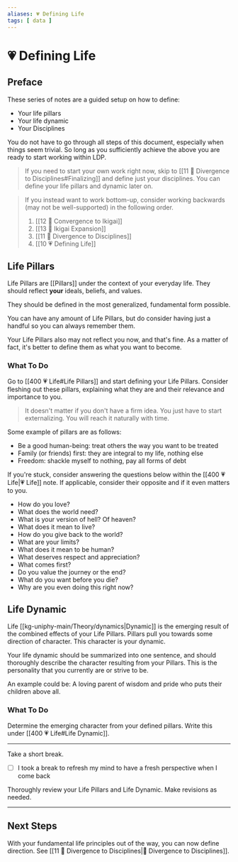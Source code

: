```yaml
---
aliases: 💗 Defining Life
tags: [ data ]
---
```

# 💗 Defining Life
## Preface
These series of notes are a guided setup on how to define:
- Your life pillars
- Your life dynamic
- Your Disciplines

You do not have to go through all steps of this document, especially when things seem trivial. So long as you sufficiently achieve the above you are ready to start working within LDP.

> If you need to start your own work right now, skip to [[11 🔀 Divergence to Disciplines#Finalizing]] and define just your disciplines. You can define your life pillars and dynamic later on.

> If you instead want to work bottom-up, consider working backwards (may not be well-supported) in the following order.
> 1. [[12 🔂 Convergence to Ikigai]]
> 2. [[13 🎎 Ikigai Expansion]]
> 3. [[11 🔀 Divergence to Disciplines]]
> 4. [[10 💗 Defining Life]]

## Life Pillars
Life Pillars are [[Pillars]] under the context of your everyday life. They should reflect **your** ideals, beliefs, and values.

They should be defined in the most generalized, fundamental form possible. 

You can have any amount of Life Pillars, but do consider having just a handful so you can always remember them.

Your Life Pillars also may not reflect you now, and that's fine. As a matter of fact, it's better to define them as what you want to become.

### What To Do
Go to [[400 💗 Life#Life Pillars]] and start defining your Life Pillars. Consider fleshing out these pillars, explaining what they are and their relevance and importance to you.

> It doesn't matter if you don't have a firm idea. You just have to start externalizing. You will reach it naturally with time.

Some example of pillars are as follows:
- Be a good human-being: treat others the way you want to be treated
- Family (or friends) first: they are integral to my life, nothing else
- Freedom: shackle myself to nothing, pay all forms of debt

If you're stuck, consider answering the questions below within the [[400 💗 Life|💗 Life]] note. If applicable, consider their opposite and if it even matters to you.
- How do you love?
- What does the world need?
- What is your version of hell? Of heaven?
- What does it mean to live?
- How do you give back to the world?
- What are your limits?
- What does it mean to be human?
- What deserves respect and appreciation?
- What comes first?
- Do you value the journey or the end?
- What do you want before you die?
- Why are you even doing this right now?

## Life Dynamic
Life [[kg-uniphy-main/Theory/dynamics|Dynamic]] is the emerging result of the combined effects of your Life Pillars. Pillars pull you towards some direction of character. This character is your dynamic.

Your life dynamic should be summarized into one sentence, and should thoroughly describe the character resulting from your Pillars. This is the personality that you currently are or strive to be.

An example could be: A loving parent of wisdom and pride who puts their children above all.

### What To Do
Determine the emerging character from your defined pillars. Write this under [[400 💗 Life#Life Dynamic]].

---

Take a short break.

- [ ] I took a break to refresh my mind to have a fresh perspective when I come back

Thoroughly review your Life Pillars and Life Dynamic. Make revisions as needed.

---

## Next Steps
With your fundamental life principles out of the way, you can now define direction. See [[11 🔀 Divergence to Disciplines|🔀 Divergence to Disciplines]].
